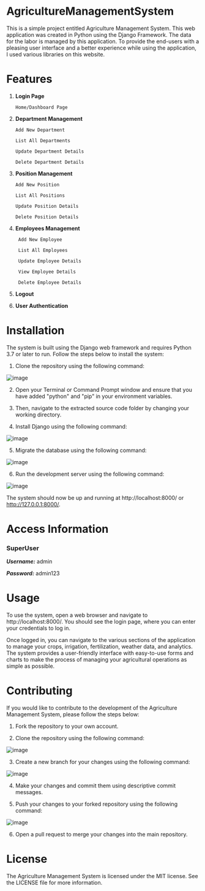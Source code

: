 # AgricultureManagementSystem
This is a simple project entitled Agriculture Management System. This web application was created in Python using the Django Framework. The data for the labor is managed by this application. To provide the end-users with a pleasing user interface and a better experience while using the application, I used various libraries on this website.

# Features

1. **Login Page**

       Home/Dashboard Page

2. **Department Management**

       Add New Department

       List All Departments

       Update Department Details

       Delete Department Details
3. **Position Management**

       Add New Position

       List All Positions

       Update Position Details

       Delete Position Details
4. **Employees Management**

        Add New Employee

        List All Employees

        Update Employee Details

        View Employee Details

        Delete Employee Details

5. **Logout**

6. **User Authentication**

# Installation
The system is built using the Django web framework and requires Python 3.7 or later to run. Follow the steps below to install the system:


1. Clone the repository using the following command:

![image](https://user-images.githubusercontent.com/118867504/232329724-53739edb-b8be-4684-b67c-15a609a9af87.png)

2. Open your Terminal or Command Prompt window and ensure that you have added "python" and "pip" in your environment variables.

3. Then, navigate to the extracted source code folder by changing your working directory.

4. Install Django using the following command:

![image](https://user-images.githubusercontent.com/118867504/232329762-22c5289b-9d8a-4b83-840a-b23c0b24da3c.png)

5. Migrate the database using the following command:

![image](https://user-images.githubusercontent.com/118867504/232329787-bd4da5ac-1e20-45ca-9dfc-f9073f0ad368.png)

6. Run the development server using the following command:

![image](https://user-images.githubusercontent.com/118867504/232329818-898ce050-70ec-4c5c-9d3b-fc4d4c6bd95b.png)

The system should now be up and running at http://localhost:8000/ or http://127.0.0.1:8000/.

# Access Information

<h3> SuperUser </h3>

***Username:*** admin

***Password:*** admin123

# Usage

To use the system, open a web browser and navigate to http://localhost:8000/. You should see the login page, where you can enter your credentials to log in.

Once logged in, you can navigate to the various sections of the application to manage your crops, irrigation, fertilization, weather data, and analytics. The system provides a user-friendly interface with easy-to-use forms and charts to make the process of managing your agricultural operations as simple as possible.

# Contributing

If you would like to contribute to the development of the Agriculture Management System, please follow the steps below:

1. Fork the repository to your own account.

2. Clone the repository using the following command:

![image](https://user-images.githubusercontent.com/118867504/232329842-a7cc76da-e445-4b8a-9e0b-c1a8b6fd2817.png)

3. Create a new branch for your changes using the following command:

![image](https://user-images.githubusercontent.com/118867504/232329864-fc06a460-7e70-42d1-853a-446b0522da97.png)

4. Make your changes and commit them using descriptive commit messages.

5. Push your changes to your forked repository using the following command:

![image](https://user-images.githubusercontent.com/118867504/232329890-586556b4-dfc7-442b-b98a-88657f3eb46c.png)

6. Open a pull request to merge your changes into the main repository.

# License

The Agriculture Management System is licensed under the MIT license. See the LICENSE file for more information.
